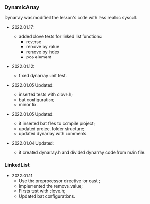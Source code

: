 ### DynamicArray
Dynarray was modified the lesson's code with less realloc syscall.

- 2022.01.17:
  - added clove tests for linked list functions:
    - reverse
    - remove by value
    - remove by index
    - pop element

- 2022.01.12:
  - fixed dynarray unit test.

- 2022.01.05 Updated:
  - inserted tests with clove.h;
  - bat configuration;
  - minor fix.

- 2022.01.05 Updated:
  - it inserted bat files to compile project;
  - updated project folder structure;
  - updated dynarray with comments.

- 2022.01.04 Updated: 
  - it created dynarray.h and divided dynarray code from main file.

### LinkedList
- 2022.01.11:
  - Use the preprocessor directive for cast ;
  - Implemented the remove_value;
  - Firsts test with clove.h;
  - Updated bat configurations.